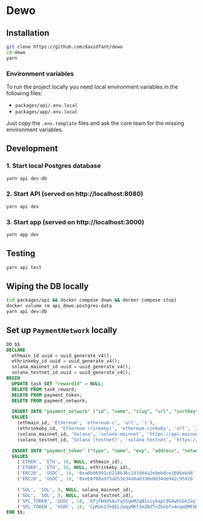 
# Dewo

## Installation
```bash
git clone https://github.com/davidfant/dewo
cd dewo
yarn
```

### Environment variables
To run the project locally you need local environment variables in the following files:
* `packages/api/.env.local`
* `packages/app/.env.local`

Just copy the `.env.template` files and ask the core team for the missing environment variables.

## Development
### 1. Start local Postgres database
```bash
yarn api dev:db
```

### 2. Start API (served on http://localhost:8080)
```bash
yarn api dev
```

### 3. Start app (served on http://localhost:3000)
```bash
yarn app dev
```

## Testing
```bash
yarn api test
```

## Wiping the DB locally
```bash
(cd packages/api && docker compose down && docker compose stop)
docker volume rm api_dewo-postgres-data
yarn api dev:db
```

## Set up `PaymentNetwork` locally
```sql
DO $$
DECLARE
  ethmain_id uuid = uuid_generate_v4();
  ethrinkeby_id uuid = uuid_generate_v4();
  solana_mainnet_id uuid = uuid_generate_v4();
  solana_testnet_id uuid = uuid_generate_v4();
BEGIN
  UPDATE task SET "rewardId" = NULL;
  DELETE FROM task_reward;
  DELETE FROM payment_token;
  DELETE FROM payment_network;

  INSERT INTO "payment_network" ("id", "name", "slug", "url", "sortKey")
  VALUES
    (ethmain_id, 'Ethereum', 'ethereum-c', 'url', '1'),
    (ethrinkeby_id, 'Ethereum (rinkeby)', 'ethereum-rinkeby', 'url', '2'),
    (solana_mainnet_id, 'Solana', 'solana-mainnet', 'https://api.mainnet-beta.solana.com', '3'),
    (solana_testnet_id, 'Solana (testnet)', 'solana-testnet', 'https://api.testnet.solana.com', '4');

  INSERT INTO "payment_token" ("type", "name", "exp", "address", "networkId")
  VALUES
    ('ETHER', 'ETH', 18, NULL, ethmain_id),
    ('ETHER', 'ETH', 18, NULL, ethrinkeby_id),
    ('ERC20', 'USDC', 18, '0xa0b86991c6218b36c1d19d4a2e9eb0ce3606eb48', ethmain_id),
    ('ERC20', 'USDC', 18, '0xeb8f08a975ab53e34d8a0330e0d34de942c95926', ethrinkeby_id),

    ('SOL', 'SOL', 9, NULL, solana_mainnet_id),
    ('SOL', 'SOL', 9, NULL, solana_testnet_id),
    ('SPL_TOKEN', 'USDC', 18, 'EPjFWdd5AufqSSqeM2qN1xzybapC8G4wEGGkZwyTDt1v', solana_mainnet_id),
    ('SPL_TOKEN', 'USDC', 18, 'CpMah17kQEL2wqyMKt3mZBdTnZbkbfx4nqmQMFDP5vwp', solana_testnet_id);
END $$;
```